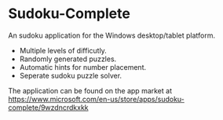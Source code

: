 # Sudoku-Complete
An sudoku application for the Windows desktop/tablet platform. 
- Multiple levels of difficutly.
- Randomly generated puzzles.
- Automatic hints for number placement. 
- Seperate sudoku puzzle solver. 

The application can be found on the app market at https://www.microsoft.com/en-us/store/apps/sudoku-complete/9wzdncrdkxkk
